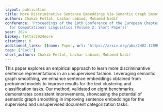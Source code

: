 ```yaml
---
layout: publication
title: More Discriminative Sentence Embeddings Via Semantic Graph Smoothing
authors: Chakib Fettal, Lazhar Labiod, Mohamed Nadif
conference: 'Proceedings of the 18th Conference of the European Chapter of the Association
  for Computational Linguistics (Volume 2: Short Papers)'
year: 2024
bibkey: fettal2024more
citations: 0
additional_links: [{name: Paper, url: 'https://arxiv.org/abs/2402.12890'}]
tags: ["Eacl"]
short_authors: Chakib Fettal, Lazhar Labiod, Mohamed Nadif
---
```

This paper explores an empirical approach to learn more discriminantive
sentence representations in an unsupervised fashion. Leveraging semantic graph
smoothing, we enhance sentence embeddings obtained from pretrained models to
improve results for the text clustering and classification tasks. Our method,
validated on eight benchmarks, demonstrates consistent improvements, showcasing
the potential of semantic graph smoothing in improving sentence embeddings for
the supervised and unsupervised document categorization tasks.
